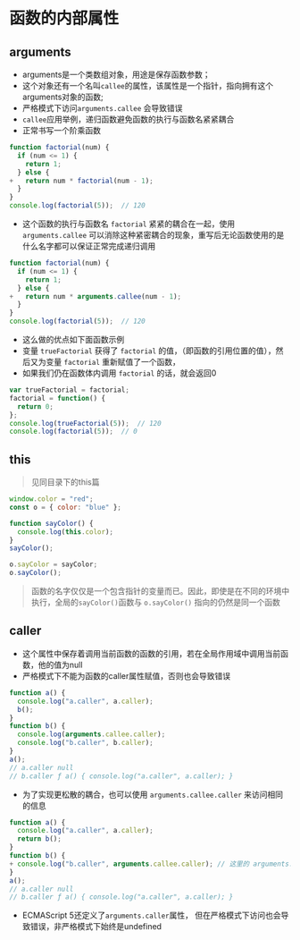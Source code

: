 # 函数的内部属性



## arguments

- arguments是一个类数组对象，用途是保存函数参数；
- 这个对象还有一个名叫`callee`的属性，该属性是一个指针，指向拥有这个arguments对象的函数;
- 严格模式下访问`arguments.callee` 会导致错误
- `callee`应用举例，递归函数避免函数的执行与函数名紧紧耦合
- 正常书写一个阶乘函数

```javascript
function factorial(num) {
  if (num <= 1) {
    return 1;
  } else {
+   return num * factorial(num - 1);
  }
}
console.log(factorial(5));  // 120
```



- 这个函数的执行与函数名 `factorial` 紧紧的耦合在一起，使用 `arguments.callee` 可以消除这种紧密耦合的现象，重写后无论函数使用的是什么名字都可以保证正常完成递归调用




```javascript
function factorial(num) {
  if (num <= 1) {
    return 1;
  } else {
+   return num * arguments.callee(num - 1);
  }
}
console.log(factorial(5));  // 120
```

- 这么做的优点如下面函数示例
- 变量 `trueFactorial` 获得了 `factorial` 的值，（即函数的引用位置的值），然后又为变量 `factorial` 重新赋值了一个函数，
- 如果我们仍在函数体内调用 `factorial` 的话，就会返回0

```javascript
var trueFactorial = factorial;
factorial = function() {
  return 0;
};
console.log(trueFactorial(5));  // 120
console.log(factorial(5));  // 0
```





## this
> 见同目录下的this篇

```javascript
window.color = "red";
const o = { color: "blue" };

function sayColor() {
  console.log(this.color);
}
sayColor();

o.sayColor = sayColor;
o.sayColor();
```

> 函数的名字仅仅是一个包含指针的变量而已。因此，即使是在不同的环境中执行，全局的`sayColor()`函数与 `o.sayColor()` 指向的仍然是同一个函数




## caller
- 这个属性中保存着调用当前函数的函数的引用，若在全局作用域中调用当前函数，他的值为null
- 严格模式下不能为函数的caller属性赋值，否则也会导致错误

```javascript
function a() {
  console.log("a.caller", a.caller);
  b();
}
function b() {
  console.log(arguments.callee.caller);
  console.log("b.caller", b.caller);
}
a();
// a.caller null
// b.caller ƒ a() { console.log("a.caller", a.caller); }
```

- 为了实现更松散的耦合，也可以使用 `arguments.callee.caller` 来访问相同的信息

```javascript
function a() {
  console.log("a.caller", a.caller);
  return b();
}
function b() {
+ console.log("b.caller", arguments.callee.caller); // 这里的 arguments.callee 指向拥有 arguments 对象的函数
}
a();
// a.caller null
// b.caller ƒ a() { console.log("a.caller", a.caller); }
```

- ECMAScript 5还定义了`arguments.caller`属性， 但在严格模式下访问也会导致错误，非严格模式下始终是undefined
